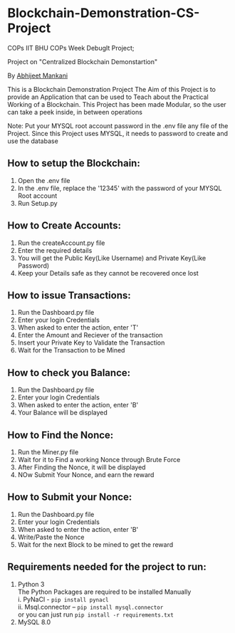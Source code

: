 # Blockchain-Demonstration-CS-Project
COPs IIT BHU COPs Week DebugIt Project;

Project on "Centralized Blockchain Demonstartion"

By [Abhijeet Mankani](https://github.com/AbhijeetMankani)


This is a Blockchain Demonstration Project
The Aim of this Project is to provide an Application that can be used to Teach about the Practical Working of a Blockchain.
This Project has been made Modular, so the user can take a peek inside, in between operations

Note: Put your MYSQL root account password in the .env file any file of the Project. 
Since this Project uses MYSQL, it needs to password to create and use the database

## How to setup the Blockchain:
1. Open the .env file
2. In the .env file, replace the '12345' with the password of your MYSQL Root account
3. Run Setup.py

## How to Create Accounts:
1. Run the createAccount.py file
2. Enter the required details
3. You will get the Public Key(Like Username) and Private Key(Like Password)
4. Keep your Details safe as they cannot be recovered once lost

## How to issue Transactions:
1. Run the Dashboard.py file
2. Enter your login Credentials
3. When asked to enter the action, enter 'T'
4. Enter the Amount and Reciever of the transaction
5. Insert your Private Key to Validate the Transaction
6. Wait for the Transaction to be Mined

## How to check you Balance:
1. Run the Dashboard.py file
2. Enter your login Credentials
3. When asked to enter the action, enter 'B'
4. Your Balance will be displayed

## How to Find the Nonce:
1. Run the Miner.py file
2. Wait for it to Find a working Nonce through Brute Force
3. After Finding the Nonce, it will be displayed
4. NOw Submit Your Nonce, and earn the reward

## How to Submit your Nonce:
1. Run the Dashboard.py file
2. Enter your login Credentials
3. When asked to enter the action, enter 'B'
4. Write/Paste the Nonce
5. Wait for the next Block to be mined to get the reward

## Requirements needed for the project to run:
1. Python 3  
    The Python Packages are required to be installed Manually  
      i.	PyNaCl - `pip install pynacl`  
      ii.	Msql.connector – `pip install mysql.connector`  
      or you can just run `pip install -r requirements.txt`  
2. MySQL 8.0
